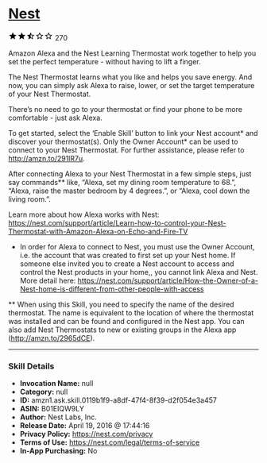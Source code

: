 # [Nest](http://alexa.amazon.com/#skills/amzn1.ask.skill.0119b1f9-a8df-47f4-8f39-d2f054e3a457)
![2.6 stars](../../images/ic_star_black_18dp_1x.png)![2.6 stars](../../images/ic_star_black_18dp_1x.png)![2.6 stars](../../images/ic_star_half_black_18dp_1x.png)![2.6 stars](../../images/ic_star_border_black_18dp_1x.png)![2.6 stars](../../images/ic_star_border_black_18dp_1x.png) 270

Amazon Alexa and the Nest Learning Thermostat work together to help you set the perfect temperature - without having to lift a finger.
 
The Nest Thermostat learns what you like and helps you save energy. And now, you can simply ask Alexa to raise, lower, or set the target temperature of your Nest Thermostat.
 
There’s no need to go to your thermostat or find your phone to be more comfortable - just ask Alexa.
 
To get started, select the ‘Enable Skill’ button to link your Nest account* and discover your thermostat(s). Only the Owner Account* can be used to connect to your Nest Thermostat. For further assistance, please refer to http://amzn.to/291lR7u.

After connecting Alexa to your Nest Thermostat in a few simple steps, just say commands** like, “Alexa, set my dining room temperature to 68.”, “Alexa, raise the master bedroom by 4 degrees.”, or “Alexa, cool down the living room.”.
 
Learn more about how Alexa works with Nest: https://nest.com/support/article/Learn-how-to-control-your-Nest-Thermostat-with-Amazon-Alexa-on-Echo-and-Fire-TV
 
* In order for Alexa to connect to Nest, you must use the Owner Account, i.e. the account that was created to first set up your Nest home. If someone else invited you to create a Nest account to access and control the Nest products in your home,, you cannot link Alexa and Nest. More detail here: https://nest.com/support/article/How-the-Owner-of-a-Nest-home-is-different-from-other-people-with-access
 
** When using this Skill, you need to specify the name of the desired thermostat. The name is equivalent to the location of where the thermostat was installed and can be found and configured in the Nest app. You can also add Nest Thermostats to new or existing groups in the Alexa app (http://amzn.to/2965dCE).

***

### Skill Details

* **Invocation Name:** null
* **Category:** null
* **ID:** amzn1.ask.skill.0119b1f9-a8df-47f4-8f39-d2f054e3a457
* **ASIN:** B01EIQW9LY
* **Author:** Nest Labs, Inc.
* **Release Date:** April 19, 2016 @ 17:44:16
* **Privacy Policy:** https://nest.com/privacy
* **Terms of Use:** https://nest.com/legal/terms-of-service
* **In-App Purchasing:** No

